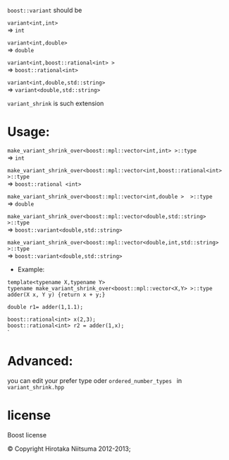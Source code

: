 `boost::variant` should be

`variant<int,int> `  
=> `int`

`variant<int,double> `  
=> `double `


`variant<int,boost::rational<int> > `  
=> `boost::rational<int> `  

`variant<int,double,std::string> `  
=> `variant<double,std::string>`

`variant_shrink` is such extension

# Usage:

`make_variant_shrink_over<boost::mpl::vector<int,int> >::type`  
=> `int` 

`make_variant_shrink_over<boost::mpl::vector<int,boost::rational<int> >::type `  
=> `boost::rational <int>`

`make_variant_shrink_over<boost::mpl::vector<int,double >  >::type `  
=> `double `

`make_variant_shrink_over<boost::mpl::vector<double,std::string> >::type `  
=> `boost::variant<double,std::string>`

`make_variant_shrink_over<boost::mpl::vector<double,int,std::string> >::type `  
=> `boost::variant<double,std::string>`


* Example:

`template<typename X,typename Y> `  
`typename make_variant_shrink_over<boost::mpl::vector<X,Y> >::type `  
`adder(X x, Y y) {return x + y;} `  


`double r1= adder(1,1.1); `  


`boost::rational<int> x(2,3); `  
`boost::rational<int> r2 = adder(1,x); `  
`


# Advanced:

you can edit your prefer type oder  `ordered_number_types ` in `variant_shrink.hpp `  


# license

Boost license


© Copyright Hirotaka Niitsuma 2012-2013;

